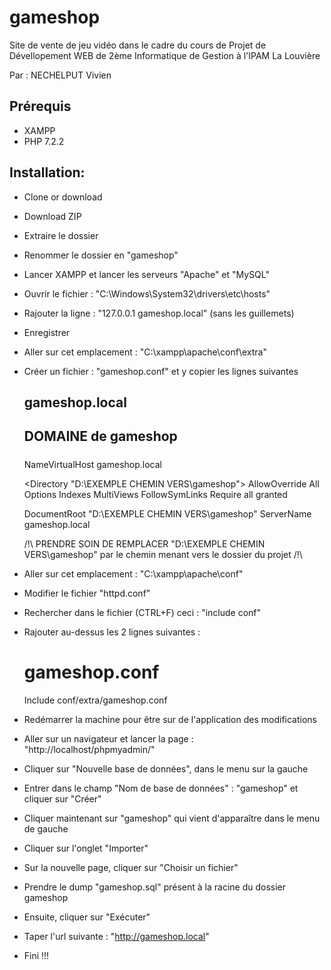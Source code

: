 # gameshop
Site de vente de jeu vidéo dans le cadre du cours de Projet de Dévellopement
WEB de 2ème Informatique de Gestion à l'IPAM La Louvière

Par : NECHELPUT Vivien

Prérequis
--------------------------------
- XAMPP
- PHP 7.2.2

Installation:
--------------------------------
- Clone or download
- Download ZIP
- Extraire le dossier
- Renommer le dossier en "gameshop"
- Lancer XAMPP et lancer les serveurs "Apache" et "MySQL"
- Ouvrir le fichier : "C:\Windows\System32\drivers\etc\hosts"
- Rajouter la ligne : "127.0.0.1 gameshop.local" (sans les guillemets)
- Enregistrer
- Aller sur cet emplacement : "C:\xampp\apache\conf\extra"
- Créer un fichier : "gameshop.conf" et y copier les lignes suivantes
    #####
    ## gameshop.local
    ## DOMAINE de gameshop
    #####
    NameVirtualHost gameshop.local

    <Directory "D:\EXEMPLE CHEMIN VERS\gameshop">
    AllowOverride All
    Options Indexes MultiViews FollowSymLinks
    Require all granted
    </Directory>

    <VirtualHost gameshop.local>
    DocumentRoot "D:\EXEMPLE CHEMIN VERS\gameshop"
    ServerName gameshop.local
    </VirtualHost>

    /!\ PRENDRE SOIN DE REMPLACER "D:\EXEMPLE CHEMIN VERS\gameshop" par le chemin menant vers le dossier du projet /!\

- Aller sur cet emplacement : "C:\xampp\apache\conf"
- Modifier le fichier "httpd.conf"
- Rechercher dans le fichier (CTRL+F) ceci : "include conf"
- Rajouter au-dessus les 2 lignes suivantes :
    # gameshop.conf
    Include conf/extra/gameshop.conf
- Redémarrer la machine pour être sur de l'application des modifications
- Aller sur un navigateur et lancer la page : "http://localhost/phpmyadmin/"
- Cliquer sur "Nouvelle base de données", dans le menu sur la gauche
- Entrer dans le champ "Nom de base de données" : "gameshop" et cliquer sur "Créer"
- Cliquer maintenant sur "gameshop" qui vient d'apparaître dans le menu de gauche
- Cliquer sur l'onglet "Importer"
- Sur la nouvelle page, cliquer sur "Choisir un fichier"
- Prendre le dump "gameshop.sql" présent à la racine du dossier gameshop
- Ensuite, cliquer sur "Exécuter"
- Taper l'url suivante : "http://gameshop.local"
- Fini !!!
